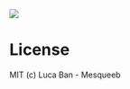<img src="https://img.shields.io/npm/v/quasar-ui-api-card.svg?label=quasar-ui-api-card">

# License

MIT (c) Luca Ban - Mesqueeb
